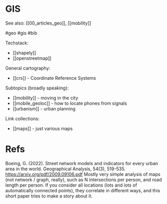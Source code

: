 # GIS

See also: [[00_articles_geo]], [[mobility]]

#geo #gis #bib


Techstack:
* [[shapely]]
* [[openstreetmap]]

General cartography: 
* [[crs]] - Coordinate Reference Systems

Subtopics (broadly speaking):
* [[mobility]] - moving in the city
* [[mobile_geoloc]] - how to locate phones from signals
* [[urbanism]] - urban planning

Link collections:
* [[maps]] - just various maps

# Refs

Boeing, G. (2022). Street network models and indicators for every urban area in the world. Geographical Analysis, 54(3), 519-535.
https://arxiv.org/pdf/2009.09106.pdf
Mostly very simple analysis of maps (not network / graph, really), such as N intersections per person, and road length per person. If you consider all locations (lots and lots of automatically connected points), they correlate in different ways, and this short paper tries to make a story about it.